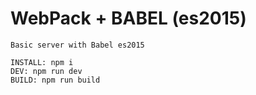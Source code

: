 # WebPack + BABEL (es2015)

```
Basic server with Babel es2015

INSTALL: npm i
DEV: npm run dev
BUILD: npm run build
```
